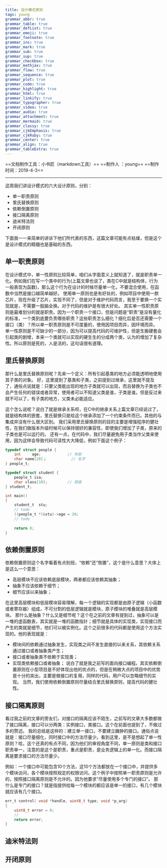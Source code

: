 ```yaml
---
title: 设计模式原则
tags: young
grammar_abbr: true
grammar_table: true
grammar_defList: true
grammar_emoji: true
grammar_footnote: true
grammar_ins: true
grammar_mark: true
grammar_sub: true
grammar_sup: true
grammar_checkbox: true
grammar_mathjax: true
grammar_flow: true
grammar_sequence: true
grammar_plot: true
grammar_code: true
grammar_highlight: true
grammar_html: true
grammar_linkify: true
grammar_typographer: true
grammar_video: true
grammar_audio: true
grammar_attachment: true
grammar_mermaid: true
grammar_classy: true
grammar_cjkEmphasis: true
grammar_cjkRuby: true
grammar_center: true
grammar_align: true
grammar_tableExtra: true
---
```

==文档制作工具：小书匠（markdown工具）==
==制作人     ：young==
==制作时间：2019-4-3==


----------

这周我们讲设计模式的六大设计原则，分别：

* 单一职责原则
* 里氏替换原则
* 依赖倒置原则
* 接口隔离原则
* 迪米特法则
* 开闭原则

下面我一一来简单的讲诉下他们所代表的东西，这篇文章可能有点枯燥，但是这个是设计模式的精髓也是基础的东西。

## 单一职责原则

在设计模式中，单一性原则比较简单，咱们从字面意义上就知道了，就是职责单一化。例如我们在写一个类中的行为(上篇文章也说了，类在C中就是结构体，行为一般表现为函数)，那么这个行为在设计的时候尽量单一化，不要混合使用，在函数中当然是接口越简单越好。
使用单一原则也是有好处的，例如项目中使用一款芯片，现在升级了芯片，实现不同了，但是对于维护代码而言，我至于要换一个实现就是，不需要一股脑全换。对于代码的维护是有很大好处。
其实单一性职责原则是最难划分的就是职责。因为一个职责一个接口，但是问题是“职责”是没有量化的标准，一个类到底要负责哪些职责？这些职责怎么细化？细化后是否还需要一个接口（类）？所以单一职责原则是不可度量的，使用因项目而异，因环境而异。
单一性原则是不可缺少的一部分，因为可以提高代码的可维护性，但是生搬硬套会引起类的剧增，本来一个类就可以实现的硬生生的分成两个类，认为的增加了复杂性。所以原则是死的，人是活的，这句话很有道理。

## 里氏替换原则

那什么是里氏替换原则呢？先来一个定义：所有引起基类的地方必须能透明地使用其子类的对象。
好，这里提到了基类和子类，之前提到过继承，这里就不提及了，通俗点说就是：只要父类能出现的地方子类就可以出现，而且替换为子类也不会产生任何的错误或者异常，使用者可以不知道父类是谁，子类是谁。但是反过来就不可以了，有子类的地方，父类未必能适应。

这个怎么说呢？说白了就是继承关系呗，在C中的继承关系上篇文章已经说过了，就是结构体的嵌套，里氏替换只是给这个继承添加了一个约束条件而已。其他的与集成并没有什么很大区别。
我们采用里氏替换原则的目的主要是增强程序的健壮性，在我们做版本升级时候可以保持很好的兼容性，即使我们增加了子类，原来的子类也是可以运行的。
还有一点，在代码中，我们尽量避免用子类当作父类来使用，因为这样会导致代码可读性大大降低，例如下面这个例子：

``` c
typedef struct people {
	int     age;			// 年龄
	char name[20]；			 // 名字 
} people_t;

typedef struct student {
    people_t isa;
    char class[10];			// 班级
} student_t;

int main()
{
    student_t  stu;
	// todo
	((people_t *)&stu)->age = 20;
	// todo
	
	return 0;
}
```
## 依赖倒置原则

依赖倒置原则这个名字看着有点别扭，“依赖”还“倒置”，这个是什么意思？大体上是这么一个意思：

* 高层模块不应该依赖底层模块，两者都应该依赖其抽象；
* 抽象不应该依赖于细节；
* 细节应该以来抽象；

在这里高层模块和低层模块容易理解，每一个逻辑的实现都是由原子逻辑（小函数或者寄存器）组成，不可分割的低层逻辑就是模块，原子模块的堆叠就是高层模块。
那什么是抽象？什么又是细节呢？这个在之前的文章有提到过，抽象可以是一堆的虚函数表，其实就是一堆的函数指针；细节就是具体的实现类，实现接口而产生的类就是细节，他们可以被实例化。这个之前很多的代码都是使用这个方法实现的。他的表现就是：

 * 模块间的依赖通过抽象发生，实现类之间不发生直接的以来关系，其依赖关系通过接口或者抽象类产生；
 * 接口或者抽象类不依赖于实现类；
 * 实现类依赖接口或者抽象；
说白了就是我之前写的面向接口编程。其实依赖倒置原则在小型项目是不好体现出他的优点的，但是在稍微大点的项目中的优势是十分的突出，主要是做接口的复用，同样的代码，用户可以忽略细节的实现。
当然，我们使用依赖倒置原则尽量结合里氏替换原则，提高代码的健壮性。

## 接口隔离原则

看过我之前的文章的旁友们，对接口的隔离应该不陌生，之前写的文章大多数都做了接口隔离，接口可以分两类：实例接口，类接口。这个在前面也提到了，不做过多的赘述。
我的总结是这样的：建立单一接口，不要建立臃肿的接口。通俗点说就是：接口尽量细化，同时接口中的方法尽量少。看到这里，是不是想起了单一性原则？哈，这个还真的有点不同，因为他们的审视角度不同，单一原则是类和接口职责单一，注意的是这个是职责，重点是职责，是业务逻辑上的单一化。而接口隔离是要求接口的方法尽量少。

例如：一个接口中可能包含10个方法，这10个方法都放在一个接口中，并提供多个模块访问，各个模块按照规定的权限访问。这个例子中按照单一职责原则是允许的，按照接口隔离原则是不允许的。因为他要求“尽量使用多个专门的接口”。
那什么是专门的接口？就是指提供给每一个模块的都应该是单一的接口，有几个模块就应该有几个接口。

``` c
err_t control( void *handle, uint8_t type, void *p_arg)
{
	uint8_t error = 0;
	//
	return error;
}
```

## 迪米特法则

## 开闭原则

